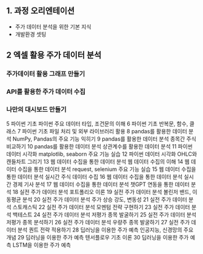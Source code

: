 ## 1.	과정 오리엔테이션
- 주가 데이터 분석을 위한 기본 지식
- 개발환경 셋팅
  
## 2	엑셀 활용 주가 데이터 분석	
### 주가데이터 활용 그래프 만들기
### API를 활용한 주가 데이터 수집
### 나만의 대시보드 만들기


5	파이썬 기초	파이썬 주요 데이터 타입, 조건문의 이해
6	파이썬 기초	반복문, 함수, 클래스
7	파이썬 기초	파일 처리 및 외부 라이브러리 활용
8	pandas를 활용한 데이터 분석	NumPy, Pandas의 주요 기능 익히기
9	pandas를 활용한 데이터 분석	종목간 주식 비교하기
10	pandas를 활용한 데이터 분석	상관계수를 활용한 데이터 분석
11	파이썬 데이터 시각화	matplotlib, seaborn 주요 기능 실습
12	파이썬 데이터 시각화	OHLC와 캔들차트 그리기
13	웹 데이터 수집을 통한 데이터 분석	웹 데이터 수집의 이해
14	웹 데이터 수집을 통한 데이터 분석	request, selenium 주요 기능 실습
15	웹 데이터 수집을 통한 데이터 분석	실시간 주식 데이터 수집
16	웹 데이터 수집을 통한 데이터 분석	실시간 경제 기사 분석
17	웹 데이터 수집을 통한 데이터 분석	챗GPT 연동을 통한 데이터 분석
18	실전 주가 데이터 분석	포트폴리오 이론
19	실전 주가 데이터 분석	볼린저 밴드, 이동평균 분석
20	실전 주가 데이터 분석	주가 상승 강도, 변동성
21	실전 주가 데이터 분석	스토캐스틱
22	실전 주가 데이터 분석	모멘텀 전략 구현하기
23	실전 주가 데이터 분석	백테스트
24	실전 주가 데이터 분석	저평가 종목 발굴하기
25	실전 주가 데이터 분석	저평가 종목 분석하기
26	실전 주가 데이터 분석	우량주 종목 발굴하기
27	실전 주가 데이터 분석	퀀트 전략 적용하기
28	딥러닝을 이용한 주가 예측	인공지능, 신경망의 주요 개념
29	딥러닝을 이용한 주가 예측	텐서플로우 기초 이론
30	딥러닝을 이용한 주가 예측	LSTM을 이용한 주가 예측

